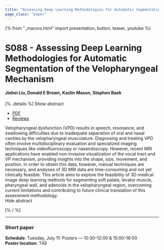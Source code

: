 ```yaml
---
title: "Assessing Deep Learning Methodologies for Automatic Segmentation of the Velopharyngeal Mechanism"
page_class: "paper"
---
```


{% from "_macros.html" import presentation, button, teaser, youtube %}

# S088 - Assessing Deep Learning Methodologies for Automatic Segmentation of the Velopharyngeal Mechanism

#### Jiebei Liu, Donald E Brown, Kazlin Mason, Stephen Baek


[% .details %]
<a class="toggle_visibility" data-selector=".abstract" data-level="3">Show abstract</a>
- <a href="https://openreview.net/pdf?id=OaG7pYqbs7">PDF</a>
- <a href="https://openreview.net/forum?id=OaG7pYqbs7">Reviews</a>

<p>
    <span class="abstract">
        Velopharyngeal dysfunction (VPD) results in speech, resonance, and swallowing difficulties due to inadequate separation of oral and nasal cavities by the velopharyngeal musculature. Diagnosing and treating VPD often involve multidisciplinary evaluation and specialized imaging techniques like videofluoroscopy or nasendoscopy. However, recent MRI applications have enabled non-invasive visualization of the vocal tract and VP mechanism, providing insights into the shape, size, movement, and position. In order to obtain this data, however, manual techniques are necessary, and analyses of 3D MRI data are time-consuming and not yet clinically feasible. This article aims to explore the feasibility of 3D medical image deep learning methods for segmenting soft palate, levator muscle, pharyngeal wall, and adenoids in the velopharyngeal region, overcoming current limitations and contributing to future clinical translation of this assessment methodology.
        <br>
        <span class="actions"><a class="toggle_visibility" data-level="2">Hide abstract</a></span>
    </span>
</p>
[% / %]

---


### Short paper

**Schedule**: Tuesday, July 11: Posters — 10:30–12:00 & 15:00–16:00<br>
**Poster location**: T49

